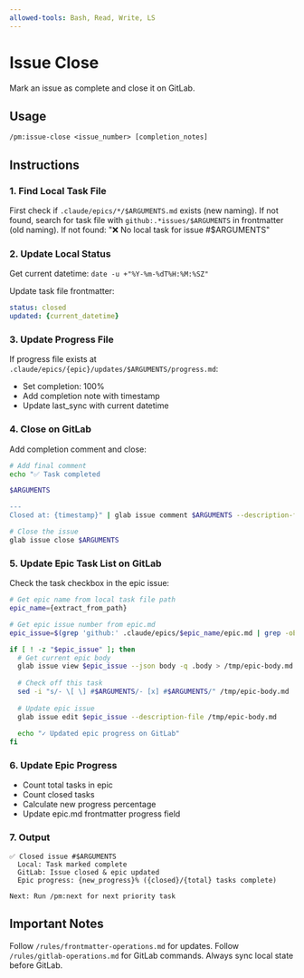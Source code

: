 ```yaml
---
allowed-tools: Bash, Read, Write, LS
---
```


# Issue Close

Mark an issue as complete and close it on GitLab.

## Usage
```
/pm:issue-close <issue_number> [completion_notes]
```

## Instructions

### 1. Find Local Task File

First check if `.claude/epics/*/$ARGUMENTS.md` exists (new naming).
If not found, search for task file with `github:.*issues/$ARGUMENTS` in frontmatter (old naming).
If not found: "❌ No local task for issue #$ARGUMENTS"

### 2. Update Local Status

Get current datetime: `date -u +"%Y-%m-%dT%H:%M:%SZ"`

Update task file frontmatter:
```yaml
status: closed
updated: {current_datetime}
```

### 3. Update Progress File

If progress file exists at `.claude/epics/{epic}/updates/$ARGUMENTS/progress.md`:
- Set completion: 100%
- Add completion note with timestamp
- Update last_sync with current datetime

### 4. Close on GitLab

Add completion comment and close:
```bash
# Add final comment
echo "✅ Task completed

$ARGUMENTS

---
Closed at: {timestamp}" | glab issue comment $ARGUMENTS --description-file -

# Close the issue
glab issue close $ARGUMENTS
```

### 5. Update Epic Task List on GitLab

Check the task checkbox in the epic issue:

```bash
# Get epic name from local task file path
epic_name={extract_from_path}

# Get epic issue number from epic.md
epic_issue=$(grep 'github:' .claude/epics/$epic_name/epic.md | grep -oE '[0-9]+$')

if [ ! -z "$epic_issue" ]; then
  # Get current epic body
  glab issue view $epic_issue --json body -q .body > /tmp/epic-body.md
  
  # Check off this task
  sed -i "s/- \[ \] #$ARGUMENTS/- [x] #$ARGUMENTS/" /tmp/epic-body.md
  
  # Update epic issue
  glab issue edit $epic_issue --description-file /tmp/epic-body.md
  
  echo "✓ Updated epic progress on GitLab"
fi
```

### 6. Update Epic Progress

- Count total tasks in epic
- Count closed tasks
- Calculate new progress percentage
- Update epic.md frontmatter progress field

### 7. Output

```
✅ Closed issue #$ARGUMENTS
  Local: Task marked complete
  GitLab: Issue closed & epic updated
  Epic progress: {new_progress}% ({closed}/{total} tasks complete)
  
Next: Run /pm:next for next priority task
```

## Important Notes

Follow `/rules/frontmatter-operations.md` for updates.
Follow `/rules/gitlab-operations.md` for GitLab commands.
Always sync local state before GitLab.